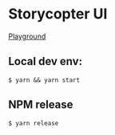 # Storycopter UI

[Playground](https://storycopter-ui.netlify.com/)

## Local dev env: 

`$ yarn && yarn start`

## NPM release

`$ yarn release`
